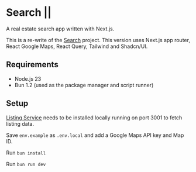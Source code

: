 # Search ||

A real estate search app written with Next.js.

This is a re-write of the [Search](https://github.com/adamwgriffin/search) project. This version uses Next.js app router, React Google Maps, React Query, Tailwind and Shadcn/UI.

## Requirements

- Node.js 23
- Bun 1.2 (used as the package manager and script runner)

## Setup

[Listing Service](https://github.com/adamwgriffin/listing_service) needs to be installed locally running on port 3001 to fetch listing data.

Save `env.example` as `.env.local` and add a Google Maps API key and Map ID.

Run `bun install`

Run `bun run dev`
